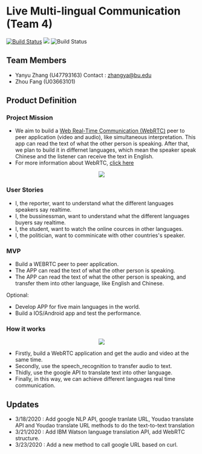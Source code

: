 # Live Multi-lingual Communication (Team 4)

[![Build Status](https://travis-ci.org/zhangyanyu0722/Multi-lingual-Communicator.svg?branch=master)](https://travis-ci.org/zhangyanyu0722/Multi-lingual-Communicator)
![](https://img.shields.io/badge/python-3.6%7C3.7%7C3.8-red)
![Build Status](https://img.shields.io/badge/License-MIT-green)

## Team Members
- Yanyu Zhang (U47793163) Contact : zhangya@bu.edu
- Zhou Fang (U03663101)

## Product Definition

### Project Mission
- We aim to build a [Web Real-Time Communication (WebRTC)] peer to peer application (video and audio), like simultaneous interpretation. This app can read the text of what the other person is speaking. After that, we plan to build it in differnet languages, which mean the speaker speak Chinese and the listener can receive the text in English.
- For more information about WebRTC, [click here]
<p align="middle">
  <img src= "https://github.com/zhangyanyu0722/Multi-lingual-Communicator/blob/master/images/logo.jpeg">
</p>

### User Stories
- I, the reporter, want to understand what the different languages speakers say realtime.
- I, the bussinessman, want to understand what the different languages buyers say realtime.
- I, the student, want to watch the online cources in other languages.
- I, the politician, want to comminicate with other countries's speaker.

### MVP
- Build a WEBRTC peer to peer application.
- The APP can read the text of what the other person is speaking.
- The APP can read the text of what the other person is speaking, and transfer them into other language, like English and Chinese.

Optional:
- Develop APP for five main languages in the world.
- Build a IOS/Android app and test the performance.

### How it works
<p align="middle">
  <img src= "https://github.com/zhangyanyu0722/Multi-lingual-Communicator/blob/master/images/structure.png">
</p>

- Firstly, build a WebRTC application and get the audio and video at the same time.
- Secondly, use the speech_recognition to transfer audio to text.
- Thidly, use the google API to translate text into other language.
- Finally, in this way, we can achieve different languages real time communication.

## Updates
- 3/18/2020 : Add google NLP API, google tranlate URL, Youdao translate API and Youdao translate URL methods to do the text-to-text translation
- 3/21/2020 : Add IBM Watson language translation API, add WebRTC structure.
- 3/23/2020 : Add a new method to call google URL based on curl.


[Web Real-Time Communication (WebRTC)]:https://webrtc.org/
[click here]:https://www.youtube.com/watch?v=d7NsiFXcc5A
[AIORTC]:https://github.com/aiortc/aiortc
